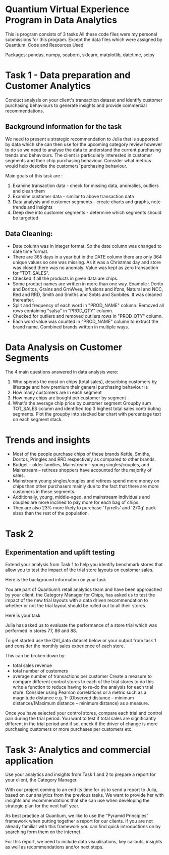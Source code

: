 # Quantium Virtual Experience Program in Data Analytics
This is program consists of 3 tasks
All these code files were my personal submissions for this program. Except the data files which were assigned by Quantium.
Code and Resources Used

Packages: pandas, numpy, seaborn, sklearn, matplotlib, datetime, scipy

# Task 1 - Data preparation and Customer Analytics
Conduct analysis on your client's transaction dataset and identify customer purchasing behaviours to generate insights and provide commercial recommendations.

## Background information for the task
We need to present a strategic recommendation to Julia that is supported by data which she can then use for the upcoming category review however to do so we need to analyse the data to understand the current purchasing trends and behaviours. The client is particularly interested in customer segments and their chip purchasing behaviour. Consider what metrics would help describe the customers’ purchasing behaviour.

Main goals of this task are :
1. Examine transaction data - check for missing data, anomalies, outliers and clean them
2. Examine customer data - similar to above transaction data
3. Data analysis and customer segments - create charts and graphs, note trends and insights
4. Deep dive into customer segments - determine which segments should be targetted

## Data Cleaning:
+ Date column was in integer format. So the date column was changed to date time format.
+ There are 365 days in a year but in the DATE column there are only 364 unique values so one was missing. As it was a Christmas day and store was closed there was no anomaly. Value was kept as zero transaction for "TOT_SALES". 
+ Checked if all the products in given data are chips.
+ Some product names are written in more than one way. Example : Dorito and Doritos, Grains and GrnWves, Infusions and Ifzns, Natural and NCC, Red and RRD, Smith and Smiths and Snbts and Sunbites. It was cleaned 
 thereafter.
+ Split and frequency of each word in "PROD_NAME" column. Removed all rows containing "salsa" in "PROD_QTY" column.
+ Checked for outliers and removed outliers rows in "PROD_QTY" column.
+ Each word value was counted in "PROD_NAME" column to extract the brand name. Combined brands written in multiple ways.

# Data Analysis on Customer Segments
The 4 main questions answered in data analysis were:
1. Who spends the most on chips (total sales), describing customers by lifestage and how premium their general purchasing behaviour is
2. How many customers are in each segment
3. How many chips are bought per customer by segment
4. What's the average chip price by customer segment
Groupby sum TOT_SALES column and identified top 3 highest total sales contributing segments.
Plot the groupby into stacked bar chart with percentage text on each segment stack.

# Trends and insights

+ Most of the people purchase chips of these brands Kettle, Smiths, Doritos, Pringles and RRD respectively as compared to other brands.
+ Budget – older families, Mainstream – young singles/couples, and Mainstream – retirees shoppers have accounted for the majority of sales.
+ Mainstream young singles/couples and retirees spend more money on chips than other purchasers mainly due to the fact that there are more customers in these segments.
+ Additionally, young, middle-aged, and mainstream individuals and couples are more inclined to pay more for each bag of chips.
+ They are also 23% more likely to purchase 'Tyrrells' and '270g' pack sizes than the rest of the population.

# Task 2
## Experimentation and uplift testing
Extend your analysis from Task 1 to help you identify benchmark stores that allow you to test the impact of the trial store layouts on customer sales.

Here is the background information on your task

You are part of Quantium’s retail analytics team and have been approached by your client, the Category Manager for Chips, has asked us to test the impact of the new trial layouts with a data driven recommendation to whether or not the trial layout should be rolled out to all their stores.

Here is your task

Julia has asked us to evaluate the performance of a store trial which was performed in stores 77, 86 and 88.

To get started use the QVI_data dataset below or your output from task 1 and consider the monthly sales experience of each store.

This can be broken down by:

+ total sales revenue
+ total number of customers
+ average number of transactions per customer
Create a measure to compare different control stores to each of the trial stores to do this write a function to reduce having to re-do the analysis for each trial store. Consider using Pearson correlations or a metric such as a magnitude distance e.g. 1- (Observed distance – minimum distance)/(Maximum distance – minimum distance) as a measure.

Once you have selected your control stores, compare each trial and control pair during the trial period. You want to test if total sales are significantly different in the trial period and if so, check if the driver of change is more purchasing customers or more purchases per customers etc.


# Task 3: Analytics and commercial application
Use your analytics and insights from Task 1 and 2 to prepare a report for your client, the Category Manager.

With our project coming to an end its time for us to send a report to Julia, based on our analytics from the previous tasks. We want to provide her with insights and recommendations that she can use when developing the strategic plan for the next half year.

As best practice at Quantium, we like to use the “Pyramid Principles” framework when putting together a report for our clients. If you are not already familiar with this framework you can find quick introductions on by searching form them on the internet.

For this report, we need to include data visualisations, key callouts, insights as well as recommendations and/or next steps.
